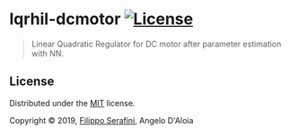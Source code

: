 # lqrhil-dcmotor [![License](https://img.shields.io/badge/License-MIT-red.svg?longCache=true&style=flat-square)](LICENSE)

> Linear Quadratic Regulator for DC motor after parameter estimation with NN.
## License

Distributed under the [MIT](LICENSE) license.

Copyright &copy; 2019, [Filippo Serafini](https://filipposerafini.github.io/), Angelo D'Aloia
